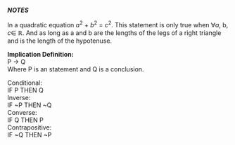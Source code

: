   *****NOTES*****
  

  In a quadratic equation $a^2$ + $b^2$ = $c^2$. This statement is only true when $\forall a$, b, $c \in$ $\mathbb{R}$. And as long as a and b are the lengths of the legs of a right triangle and 
 is the length of the hypotenuse.

**Implication Definition:**  
P $\to$ Q  
Where P is an statement and Q is a conclusion.

Conditional:     
    IF P THEN Q  
Inverse:     
    IF ~P THEN ~Q  
Converse:  
 IF Q THEN P    
Contrapositive:  
   IF ~Q THEN ~P